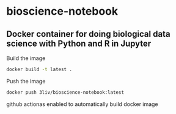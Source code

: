 # bioscience-notebook
## Docker container for doing biological data science with Python and R in Jupyter

Build the image
```bash
docker build -t latest .
```


Push the image
```bash
docker push 3liv/bioscience-notebook:latest
```

github actionas enabled to automatically build docker image

